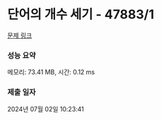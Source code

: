 # 단어의 개수 세기 - 47883/1 

[문제 링크](https://level.goorm.io/exam/47883/%EB%8B%A8%EC%96%B4%EC%9D%98-%EA%B0%9C%EC%88%98-%EC%84%B8%EA%B8%B0/quiz/1) 

### 성능 요약

메모리: 73.41 MB, 시간: 0.12 ms

### 제출 일자

2024년 07월 02일 10:23:41

